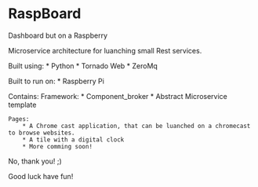 # RaspBoard
Dashboard but on a Raspberry

Microservice architecture for luanching small Rest services.

Built using:
    *   Python
    *   Tornado Web
    *   ZeroMq

Built to run on:
    * Raspberry Pi

Contains:
    Framework:
        * Component_broker
        * Abstract Microservice template
        
    Pages:
        * A Chrome cast application, that can be luanched on a chromecast to browse websites.
        * A tile with a digital clock
        * More comming soon!


No, thank you! ;)

Good luck have fun!